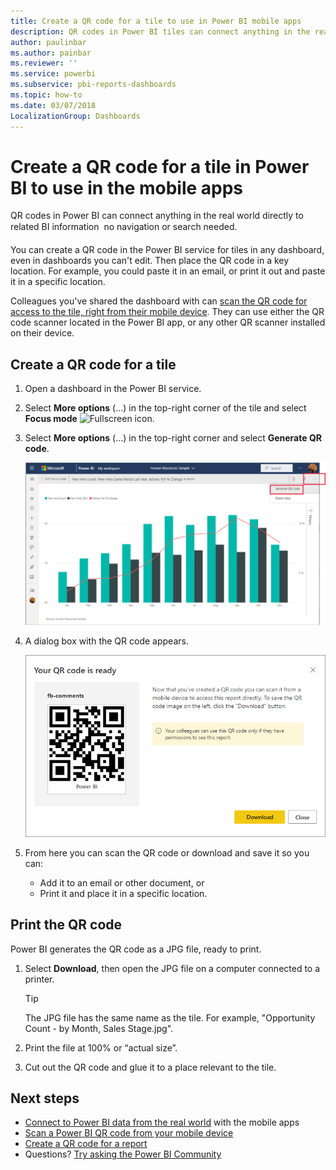 ```yaml
---
title: Create a QR code for a tile to use in Power BI mobile apps
description: QR codes in Power BI tiles can connect anything in the real world directly to related BI information in the Power BI mobile app, no search needed.
author: paulinbar
ms.author: painbar
ms.reviewer: ''
ms.service: powerbi
ms.subservice: pbi-reports-dashboards
ms.topic: how-to
ms.date: 03/07/2018
LocalizationGroup: Dashboards
---
```

# Create a QR code for a tile in Power BI to use in the mobile apps
QR codes in Power BI can connect anything in the real world directly to related BI information &#151; no navigation or search needed.

You can create a QR code in the Power BI service for tiles in any dashboard, even in dashboards you can't edit. Then place the QR code in a key location. For example, you could paste it in an email, or print it out and paste it in a specific location. 

Colleagues you've shared the dashboard with can [scan the QR code for access to the tile, right from their mobile device](../consumer/mobile/mobile-apps-qr-code.md). They can use either the QR code scanner located in the Power BI app, or any other QR scanner installed on their device.


## Create a QR code for a tile
1. Open a dashboard in the Power BI service.
2. Select **More options** (...) in the top-right corner of the tile and select **Focus mode** ![Fullscreen icon](media/service-create-qr-code-for-tile/fullscreen-icon.jpg).
3. Select **More options** (...) in the top-right corner and select **Generate QR code**. 
   
    ![Screenshot of a tile, showing a pointer from the ellipsis to Generate Q R code.](media/service-create-qr-code-for-tile/power-bi-create-qr-code-tile.png)
4. A dialog box with the QR code appears. 
   
    ![Screenshot of a dialog, showing the Q R code is ready to download or save.](media/service-create-qr-code-for-tile/pbi_qrcode_opportunity_count.png)
5. From here you can scan the QR code or download and save it so you can: 
   
   * Add it to an email or other document, or 
   * Print it and place it in a specific location. 

## Print the QR code
Power BI generates the QR code as a JPG file, ready to print. 

1. Select **Download**, then open the JPG file on a computer connected to a printer.  
   
   > [!TIP]
   > The JPG file has the same name as the tile. For example, "Opportunity Count - by Month, Sales Stage.jpg".
   > 
   > 
2. Print the file at 100% or “actual size”.  
3. Cut out the QR code and glue it to a place relevant to the tile. 

## Next steps
* [Connect to Power BI data from the real world](../consumer/mobile/mobile-apps-data-in-real-world-context.md) with the mobile apps
* [Scan a Power BI QR code from your mobile device](../consumer/mobile/mobile-apps-qr-code.md)
* [Create a QR code for a report](service-create-qr-code-for-report.md)
* Questions? [Try asking the Power BI Community](https://community.powerbi.com/)
